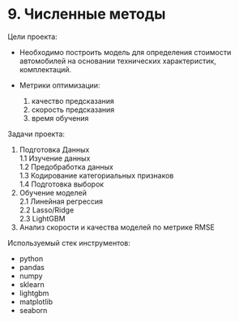 # 9. Численные методы

Цели проекта:  

- Необходимо построить модель для определения стоимости автомобилей на основании технических характеристик, комплектаций.  
- Метрики оптимизации:  

    1. качество предсказания  
    2. скорость предсказания  
    3. время обучения  

Задачи проекта:

1. Подготовка Данных  
    1.1 Изучение данных  
    1.2 Предобработка данных  
    1.3 Кодирование категориальных признаков  
    1.4 Подготовка выборок  
2. Обучение моделей  
    2.1 Линейная регрессия  
    2.2 Lasso/Ridge  
    2.3 LightGBM  
3. Анализ скорости и качества моделей по метрике RMSE  

Используемый стек инструментов:

- python
- pandas
- numpy
- sklearn
- lightgbm
- matplotlib
- seaborn
